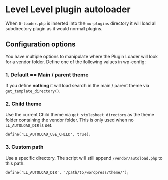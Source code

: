 # Level Level plugin autoloader

When `0-loader.php` is inserted into the `mu-plugins` directory it will load all subdirectory plugin as it would normal plugins. 

## Configuration options

You have multiple options to manipulate where the Plugin Loader will look for a vendor folder. Define one of the following values in wp-config:

### 1. Default == Main / parent theme
If you define **nothing** it will load search in the main / parent theme via `get_template_directory()`.

### 2. Child theme
Use the current Child theme via `get_stylesheet_directory` as the theme folder containing the vendor folder. This is only used when no `LL_AUTOLOAD_DIR` is set.

```
define('LL_AUTOLOAD_USE_CHILD', true);
```

### 3. Custom path
Use a specific directory. The script will still append `/vendor/autoload.php` to this path.

```
define('LL_AUTOLOAD_DIR', '/path/to/wordpress/theme/');
```